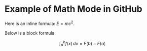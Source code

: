 # Example of Math Mode in GitHub

Here is an inline formula: $E = mc^2$.

Below is a block formula:

$$
\int_{a}^{b} f(x) \, dx = F(b) - F(a)
$$
